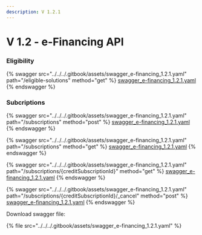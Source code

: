 ```yaml
---
description: V 1.2.1
---
```


# V 1.2 - e-Financing API

### Eligibility

{% swagger src="../../../.gitbook/assets/swagger_e-financing_1.2.1.yaml" path="/eligible-solutions" method="get" %}
[swagger_e-financing_1.2.1.yaml](../../../.gitbook/assets/swagger_e-financing_1.2.1.yaml)
{% endswagger %}

### Subcriptions

{% swagger src="../../../.gitbook/assets/swagger_e-financing_1.2.1.yaml" path="/subscriptions" method="post" %}
[swagger_e-financing_1.2.1.yaml](../../../.gitbook/assets/swagger_e-financing_1.2.1.yaml)
{% endswagger %}

{% swagger src="../../../.gitbook/assets/swagger_e-financing_1.2.1.yaml" path="/subscriptions" method="get" %}
[swagger_e-financing_1.2.1.yaml](../../../.gitbook/assets/swagger_e-financing_1.2.1.yaml)
{% endswagger %}

{% swagger src="../../../.gitbook/assets/swagger_e-financing_1.2.1.yaml" path="/subscriptions/{creditSubscriptionId}" method="get" %}
[swagger_e-financing_1.2.1.yaml](../../../.gitbook/assets/swagger_e-financing_1.2.1.yaml)
{% endswagger %}

{% swagger src="../../../.gitbook/assets/swagger_e-financing_1.2.1.yaml" path="/subscriptions/{creditSubscriptionId}/_cancel" method="post" %}
[swagger_e-financing_1.2.1.yaml](../../../.gitbook/assets/swagger_e-financing_1.2.1.yaml)
{% endswagger %}

Download swagger file:

{% file src="../../../.gitbook/assets/swagger_e-financing_1.2.1.yaml" %}
